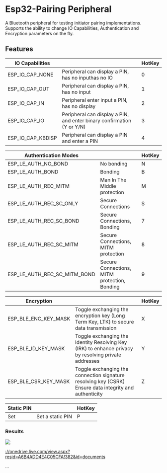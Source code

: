 # Esp32-Pairing Peripheral

A Bluetooth peripheral for testing initiator pairing implementations.\
Supports the ability to change IO Capabilities, Authentication and Encryption parameters on the fly.

## Features

| IO Capabilities   |                                                                        | HotKey |
| ----------------- | ---------------------------------------------------------------------- | ------ |
| ESP_IO_CAP_NONE   | Peripheral can display a PIN, has no inputhas no IO                    | 0      |
| ESP_IO_CAP_OUT    | Peripheral can display a PIN, has no input                             | 1      |
| ESP_IO_CAP_IN     | Peripheral enter input a PIN, has no display                           | 2      |
| ESP_IO_CAP_IO     | Peripheral can display a PIN, and enter binary confirmation (Y or Y/N) | 3      |
| ESP_IO_CAP_KBDISP | Peripheral can display a PIN and enter a PIN                           | 4      |

| Authentication Modes         |                                              | HotKey |
| ---------------------------- | -------------------------------------------- | ------ |
| ESP_LE_AUTH_NO_BOND          | No bonding                                   | N      |
| ESP_LE_AUTH_BOND             | Bonding                                      | B      |
| ESP_LE_AUTH_REC_MITM         | Man In The Middle protection                 | M      |
| ESP_LE_AUTH_REC_SC_ONLY      | Secure Connections                           | S      |
| ESP_LE_AUTH_REC_SC_BOND      | Secure Connections, Bonding                  | 7      |
| ESP_LE_AUTH_REC_SC_MITM      | Secure Connections, MITM protection          | 8      |
| ESP_LE_AUTH_REC_SC_MITM_BOND | Secure Connections, MITM protection, Bonding | 9      |

| Encryption           |                                                                                                        | HotKey |
| -------------------- | ------------------------------------------------------------------------------------------------------ | ------ |
| ESP_BLE_ENC_KEY_MASK | Toggle exchanging the encryption key (Long Term Key, LTK) to secure data transmission                  | X      |
| ESP_BLE_ID_KEY_MASK  | Toggle exchanging the Identity Resolving Key (IRK) to enhance privacy by resolving private addresses   | Y      |
| ESP_BLE_CSR_KEY_MASK | Toggle exchanging the connection signature resolving key (CSRK) Ensure data integrity and authenticity | Z      |

| Static PIN |                  | HotKey |
| ---------- | ---------------- | ------ |
| Set        | Set a static PIN | P      |

### Results

![](https://holocron.so/uploads/874379d0-image.png)

[://onedrive.live.com/view.aspx?resid=A6B4ADD4E4C05CFA!382&id=documents](https://onedrive.live.com/view.aspx?resid=A6B4ADD4E4C05CFA!382&id=documents)

...